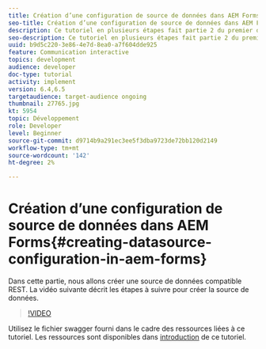 ```yaml
---
title: Création d’une configuration de source de données dans AEM Forms
seo-title: Création d’une configuration de source de données dans AEM Forms
description: Ce tutoriel en plusieurs étapes fait partie 2 du premier document de communication interactive. Dans cette partie, nous allons créer une source de données compatible REST.  La vidéo suivante décrit les étapes à suivre pour créer la source de données.
seo-description: Ce tutoriel en plusieurs étapes fait partie 2 du premier document de communication interactive. Dans cette partie, nous allons créer une source de données compatible REST.  La vidéo suivante décrit les étapes à suivre pour créer la source de données.
uuid: b9d5c220-3e86-4e7d-8ea0-a7f604dde925
feature: Communication interactive
topics: development
audience: developer
doc-type: tutorial
activity: implement
version: 6.4,6.5
targetaudience: target-audience ongoing
thumbnail: 27765.jpg
kt: 5954
topic: Développement
role: Developer
level: Beginner
source-git-commit: d9714b9a291ec3ee5f3dba9723de72bb120d2149
workflow-type: tm+mt
source-wordcount: '142'
ht-degree: 2%

---
```



# Création d’une configuration de source de données dans AEM Forms{#creating-datasource-configuration-in-aem-forms}

Dans cette partie, nous allons créer une source de données compatible REST.  La vidéo suivante décrit les étapes à suivre pour créer la source de données.

>[!VIDEO](https://video.tv.adobe.com/v/27765/?quality=9&learn=on)

Utilisez le fichier swagger fourni dans le cadre des ressources liées à ce tutoriel. Les ressources sont disponibles dans [introduction](introduction.md) de ce tutoriel.
